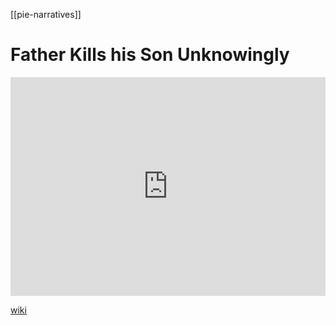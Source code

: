 [[pie-narratives]]
# Father Kills his Son Unknowingly

<iframe width="100%" height="350" frameborder="0" allow="accelerometer; autoplay; clipboard-write; encrypted-media; gyroscope; picture-in-picture" allowfullscreen src="https://en.wikipedia.org/wiki/Proto-Indo-European-mythology#Other-propositions-5"></iframe>

[wiki](https://en.wikipedia.org/wiki/Proto-Indo-European-mythology#Other-propositions-5)